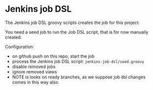 # Jenkins job DSL

The Jenkins job DSL groovy scripts creates the job for this project.

You need a seed job to run the Job DSL script, that is for now manually created.

Configuration:

* on github push on this repo, start the job
* process the Jenkins job DSL script: `jenkins-job-dsl/seed.groovy`
* disable removed jobs
* ignore removed views
* NOTE is looks on ready branches, as we suppose job dsl changes comes in this way also.
